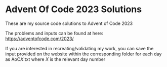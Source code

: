 # Advent Of Code 2023 Solutions
These are my source code solutions to Advent of Code 2023

The problems and inputs can be found at here: https://adventofcode.com/2023/

If you are interested in recreating/validating my work, you can save the input provided on the website within the corresponding folder for each day as AoC*X*.txt where *X* is the relevant day number